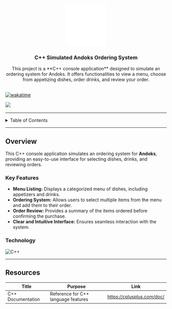 <a name="readme-top"></a>

<br/>
<br/>

<div align="center">
  <a href="https://github.com/zyx-0314/">
    <img src="./assets/nyebe_logo_wt_250px.png" alt="Nyebe" width="130" height="130">
  </a>
  <h3 align="center">C++ Simulated Andoks Ordering System</h3>
</div>

<div align="center">
  This project is a **C++ console application** designed to simulate an ordering system for Andoks. It offers functionalities to view a menu, choose from appetizing dishes, order drinks, and review your order.
</div>

<br/>

[![wakatime](https://wakatime.com/badge/user/018dd99a-4985-4f98-8216-6ca6fe2ce0f8/project/6c0a3b1d-d478-4df3-8151-17eb81747827.svg)](https://wakatime.com/badge/user/018dd99a-4985-4f98-8216-6ca6fe2ce0f8/project/6c0a3b1d-d478-4df3-8151-17eb81747827)

![](https://visit-counter.vercel.app/counter.png?page=zyx-0314/Simulated-Andoks-Ordering-System)

---

<details>
  <summary>Table of Contents</summary>
  <ol>
    <li>
      <a href="#overview">Overview</a>
      <ol>
        <li><a href="#key-features">Key Features</a></li>
        <li><a href="#technology">Technology</a></li>
      </ol>
    </li>
    <li><a href="#roadmap">Roadmap</a></li>
    <li><a href="#resources">Resources</a></li>
  </ol>
</details>

---

## Overview

This C++ console application simulates an ordering system for **Andoks**, providing an easy-to-use interface for selecting dishes, drinks, and reviewing orders.

### Key Features

- **Menu Listing:** Displays a categorized menu of dishes, including appetizers and drinks.
- **Ordering System:** Allows users to select multiple items from the menu and add them to their order.
- **Order Review:** Provides a summary of the items ordered before confirming the purchase.
- **Clear and Intuitive Interface:** Ensures seamless interaction with the system.

### Technology

![C++](https://img.shields.io/badge/C++-00599C?style=for-the-badge&logo=c%2B%2B&logoColor=white)

---

## Resources

| Title                      | Purpose                                       | Link                                        |
|----------------------------|-----------------------------------------------|---------------------------------------------|
| C++ Documentation          | Reference for C++ language features           | https://cplusplus.com/doc/                  |
